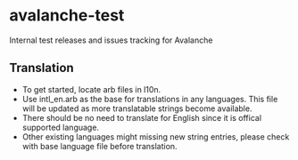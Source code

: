 # avalanche-test
Internal test releases and issues tracking for Avalanche

## Translation
* To get started, locate arb files in l10n.
* Use intl_en.arb as the base for translations in any languages. This file will be updated as more translatable strings become available.
* There should be no need to translate for English since it is offical supported language.
* Other existing languages might missing new string entries, please check with base language file before translation.
